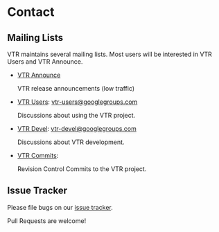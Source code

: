 
# Contact

## Mailing Lists
VTR maintains several mailing lists.
Most users will be interested in VTR Users and VTR Announce.

* [VTR Announce](https://groups.google.com/forum/#!forum/vtr-announce)

  VTR release announcements (low traffic)

* [VTR Users](https://groups.google.com/forum/#!forum/vtr-users): vtr-users@googlegroups.com

  Discussions about using the VTR project.

* [VTR Devel](https://groups.google.com/forum/#!forum/vtr-devel): vtr-devel@googlegroups.com

  Discussions about VTR development.

* [VTR Commits](https://groups.google.com/forum/#!forum/vtr-commits):

  Revision Control Commits to the VTR project.

## Issue Tracker
Please file bugs on our [issue tracker](https://github.com/verilog-to-routing/vtr-verilog-to-routing/issues).

Pull Requests are welcome!
